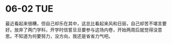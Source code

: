 # 06-02 TUE

最近看起来很糟，但自己却乐在其中，这总比看起来风和日丽，自己却苦不堪言要好。放弃了两门学科，开学时信誓旦旦要参与这场内卷，开始两周后就觉得没意思。不知道为何要努力，没方向，我还是省省力气吧。

